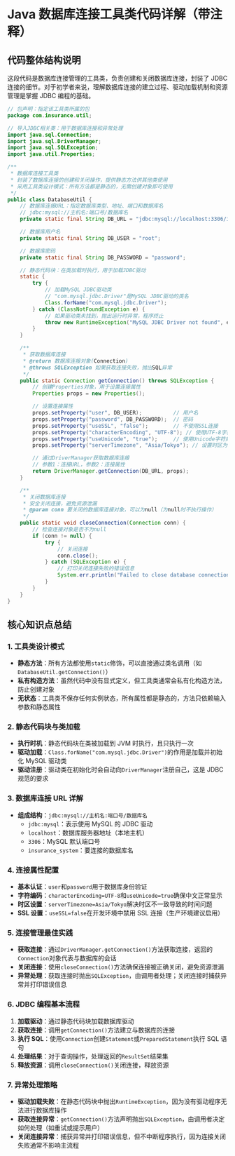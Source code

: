 # Java 数据库连接工具类代码详解（带注释）

## 代码整体结构说明

这段代码是数据库连接管理的工具类，负责创建和关闭数据库连接，封装了 JDBC 连接的细节。对于初学者来说，理解数据库连接的建立过程、驱动加载机制和资源管理是掌握 JDBC 编程的基础。

```java
// 包声明：指定该工具类所属的包
package com.insurance.util;

// 导入JDBC相关类：用于数据库连接和异常处理
import java.sql.Connection;
import java.sql.DriverManager;
import java.sql.SQLException;
import java.util.Properties;

/**
 * 数据库连接工具类
 * 封装了数据库连接的创建和关闭操作，提供静态方法供其他类使用
 * 采用工具类设计模式：所有方法都是静态的，无需创建对象即可使用
 */
public class DatabaseUtil {
    // 数据库连接URL：指定数据库类型、地址、端口和数据库名
    // jdbc:mysql://主机名:端口号/数据库名
    private static final String DB_URL = "jdbc:mysql://localhost:3306/insurance_system";

    // 数据库用户名
    private static final String DB_USER = "root";

    // 数据库密码
    private static final String DB_PASSWORD = "password";

    // 静态代码块：在类加载时执行，用于加载JDBC驱动
    static {
        try {
            // 加载MySQL JDBC驱动类
            // "com.mysql.jdbc.Driver"是MySQL JDBC驱动的类名
            Class.forName("com.mysql.jdbc.Driver");
        } catch (ClassNotFoundException e) {
            // 如果驱动类未找到，抛出运行时异常，程序终止
            throw new RuntimeException("MySQL JDBC Driver not found", e);
        }
    }

    /**
     * 获取数据库连接
     * @return 数据库连接对象(Connection)
     * @throws SQLException 如果获取连接失败，抛出SQL异常
     */
    public static Connection getConnection() throws SQLException {
        // 创建Properties对象，用于设置连接属性
        Properties props = new Properties();

        // 设置连接属性
        props.setProperty("user", DB_USER);          // 用户名
        props.setProperty("password", DB_PASSWORD);  // 密码
        props.setProperty("useSSL", "false");        // 不使用SSL连接
        props.setProperty("characterEncoding", "UTF-8"); // 使用UTF-8字符编码
        props.setProperty("useUnicode", "true");     // 使用Unicode字符集
        props.setProperty("serverTimezone", "Asia/Tokyo"); // 设置时区为东京时间

        // 通过DriverManager获取数据库连接
        // 参数1：连接URL，参数2：连接属性
        return DriverManager.getConnection(DB_URL, props);
    }

    /**
     * 关闭数据库连接
     * 安全关闭连接，避免资源泄漏
     * @param conn 要关闭的数据库连接对象，可以为null（为null时不执行操作）
     */
    public static void closeConnection(Connection conn) {
        // 检查连接对象是否不为null
        if (conn != null) {
            try {
                // 关闭连接
                conn.close();
            } catch (SQLException e) {
                // 打印关闭连接失败的错误信息
                System.err.println("Failed to close database connection: " + e.getMessage());
            }
        }
    }
}
```

## 核心知识点总结

### 1. 工具类设计模式

- **静态方法**：所有方法都使用`static`修饰，可以直接通过类名调用（如`DatabaseUtil.getConnection()`）
- **私有构造方法**：虽然代码中没有显式定义，但工具类通常会私有化构造方法，防止创建对象
- **无状态**：工具类不保存任何实例状态，所有属性都是静态的，方法只依赖输入参数和静态属性

### 2. 静态代码块与类加载

- **执行时机**：静态代码块在类被加载到 JVM 时执行，且只执行一次
- **驱动加载**：`Class.forName("com.mysql.jdbc.Driver")`的作用是加载并初始化 MySQL 驱动类
- **驱动注册**：驱动类在初始化时会自动向`DriverManager`注册自己，这是 JDBC 规范的要求

### 3. 数据库连接 URL 详解

- **组成结构**：`jdbc:mysql://主机名:端口号/数据库名`
  - `jdbc:mysql`：表示使用 MySQL 的 JDBC 驱动
  - `localhost`：数据库服务器地址（本地主机）
  - `3306`：MySQL 默认端口号
  - `insurance_system`：要连接的数据库名

### 4. 连接属性配置

- **基本认证**：`user`和`password`用于数据库身份验证
- **字符编码**：`characterEncoding=UTF-8`和`useUnicode=true`确保中文正常显示
- **时区设置**：`serverTimezone=Asia/Tokyo`解决时区不一致导致的时间问题
- **SSL 设置**：`useSSL=false`在开发环境中禁用 SSL 连接（生产环境建议启用）

### 5. 连接管理最佳实践

- **获取连接**：通过`DriverManager.getConnection()`方法获取连接，返回的`Connection`对象代表与数据库的会话
- **关闭连接**：使用`closeConnection()`方法确保连接被正确关闭，避免资源泄漏
- **异常处理**：获取连接时抛出`SQLException`，由调用者处理；关闭连接时捕获异常并打印错误信息

### 6. JDBC 编程基本流程

1. **加载驱动**：通过静态代码块加载数据库驱动
2. **获取连接**：调用`getConnection()`方法建立与数据库的连接
3. **执行 SQL**：使用`Connection`创建`Statement`或`PreparedStatement`执行 SQL 语句
4. **处理结果**：对于查询操作，处理返回的`ResultSet`结果集
5. **释放资源**：调用`closeConnection()`关闭连接，释放资源

### 7. 异常处理策略

- **驱动加载失败**：在静态代码块中抛出`RuntimeException`，因为没有驱动程序无法进行数据库操作
- **获取连接异常**：`getConnection()`方法声明抛出`SQLException`，由调用者决定如何处理（如重试或提示用户）
- **关闭连接异常**：捕获异常并打印错误信息，但不中断程序执行，因为连接关闭失败通常不影响主流程
